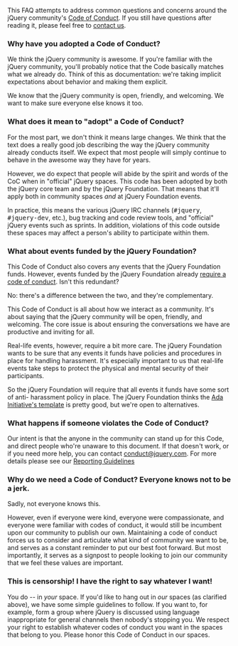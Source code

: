 <script>{
	"title": "jQuery Foundation Code of Conduct - FAQ",
	"pageTemplate": "page-conduct.php"
}</script>

This FAQ attempts to address common questions and concerns around the jQuery community's [Code of Conduct](https://www.jquery.org/conduct/). If you still have questions after reading it, please feel free to [contact us](mailto:conduct@jquery.com).

### Why have you adopted a Code of Conduct?

We think the jQuery community is awesome. If you're familiar with the jQuery community, you'll probably notice that the Code basically matches what we already do. Think of this as documentation: we're taking implicit expectations about behavior and making them explicit.

We know that the jQuery community is open, friendly, and welcoming. We want to make sure everyone else knows it too.

### What does it mean to "adopt" a Code of Conduct?

For the most part, we don't think it means large changes. We think that the text does a really good job describing the way the jQuery community already conducts itself. We expect that most people will simply continue to behave in the awesome way they have for years.

However, we do expect that people will abide by the spirit and words of the CoC when in "official" jQuery spaces. This code has been adopted by both the jQuery core team and by the jQuery Foundation. That means that it'll apply both in community spaces _and_ at jQuery Foundation events.

In practice, this means the various jQuery IRC channels (<tt>#jquery</tt>, <tt>#jquery-dev</tt>, etc.), bug tracking and code review tools, and "official" jQuery events such as sprints. In addition, violations of this code outside these spaces may affect a person's ability to participate within them.

### What about events funded by the jQuery Foundation?

This Code of Conduct also covers any events that the jQuery Foundation funds. However, events funded by the jQuery Foundation already [require a code of conduct](https://www.jquery.org/conduct/). Isn't this redundant?

No: there's a difference between the two, and they're complementary.

This Code of Conduct is all about how we interact as a community. It's about saying that the jQuery community will be open, friendly, and welcoming. The core issue is about ensuring the conversations we have are productive and inviting for all.

Real-life events, however, require a bit more care. The jQuery Foundation wants to be sure that any events it funds have policies and procedures in place for handling harassment. It's especially important to us that real-life events take steps to protect the physical and mental security of their participants.

So the jQuery Foundation will require that all events it funds have some sort of anti- harassment policy in place. The jQuery Foundation thinks the [Ada Initiative's template](http://geekfeminism.wikia.com/wiki/Conference_anti-harassment/Policy) is pretty good, but we're open to alternatives.

### What happens if someone violates the Code of Conduct?

Our intent is that the anyone in the community can stand up for this Code, and direct people who're unaware to this document. If that doesn't work, or if you need more help, you can contact [conduct@jquery.com](mailto:conduct@jquery.com). For more details please see our [Reporting Guidelines](https://www.jquery.org/conduct/reporting/)

### Why do we need a Code of Conduct? Everyone knows not to be a jerk.

Sadly, not everyone knows this.

However, even if everyone were kind, everyone were compassionate, and everyone were familiar with codes of conduct, it would still be incumbent upon our community to publish our own. Maintaining a code of conduct forces us to consider and articulate what kind of community we want to be, and serves as a constant reminder to put our best foot forward. But most importantly, it serves as a signpost to people looking to join our community that we feel these values are important.

### This is censorship! I have the right to say whatever I want!

You do -- in _your_ space. If you'd like to hang out in _our_ spaces (as clarified above), we have some simple guidelines to follow. If you want to, for example, form a group where jQuery is discussed using language inappropriate for general channels then nobody's stopping you. We respect your right to establish whatever codes of conduct you want in the spaces that belong to you. Please honor this Code of Conduct in our spaces.
